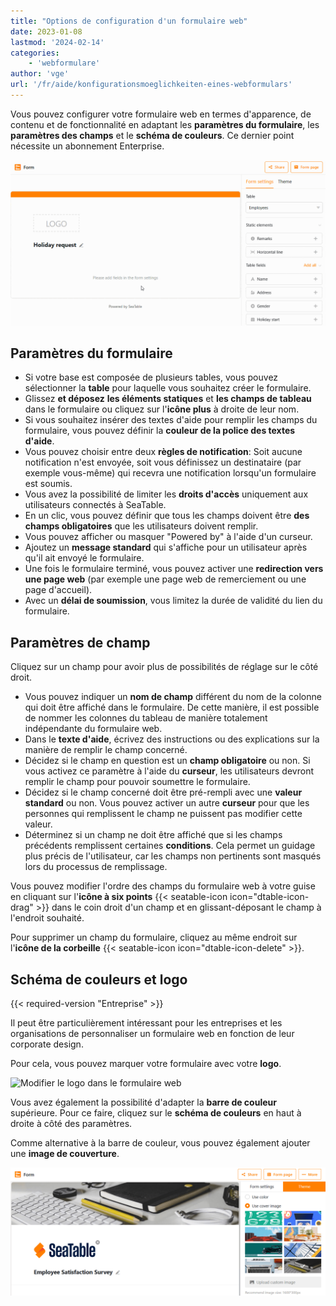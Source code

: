 ```yaml
---
title: "Options de configuration d'un formulaire web"
date: 2023-01-08
lastmod: '2024-02-14'
categories:
    - 'webformulare'
author: 'vge'
url: '/fr/aide/konfigurationsmoeglichkeiten-eines-webformulars'
---
```


Vous pouvez configurer votre formulaire web en termes d'apparence, de contenu et de fonctionnalité en adaptant les **paramètres du formulaire**, les **paramètres des champs** et le **schéma de couleurs**. Ce dernier point nécessite un abonnement Enterprise.

![Ajouter et configurer des champs dans un formulaire web](images/Add-fields-to-a-web-form.gif)

## Paramètres du formulaire

- Si votre base est composée de plusieurs tables, vous pouvez sélectionner la **table** pour laquelle vous souhaitez créer le formulaire.
- Glissez **et déposez** **les éléments statiques** et **les champs de tableau** dans le formulaire ou cliquez sur l'**icône plus** à droite de leur nom.
- Si vous souhaitez insérer des textes d'aide pour remplir les champs du formulaire, vous pouvez définir la **couleur de la police des textes d'aide**.
- Vous pouvez choisir entre deux **règles de notification**: Soit aucune notification n'est envoyée, soit vous définissez un destinataire (par exemple vous-même) qui recevra une notification lorsqu'un formulaire est soumis.
- Vous avez la possibilité de limiter les **droits d'accès** uniquement aux utilisateurs connectés à SeaTable.
- En un clic, vous pouvez définir que tous les champs doivent être **des champs obligatoires** que les utilisateurs doivent remplir.
- Vous pouvez afficher ou masquer "Powered by" à l'aide d'un curseur.
- Ajoutez un **message standard** qui s'affiche pour un utilisateur après qu'il ait envoyé le formulaire.
- Une fois le formulaire terminé, vous pouvez activer une **redirection vers une page web** (par exemple une page web de remerciement ou une page d'accueil).
- Avec un **délai de soumission**, vous limitez la durée de validité du lien du formulaire.

## Paramètres de champ

Cliquez sur un champ pour avoir plus de possibilités de réglage sur le côté droit.

- Vous pouvez indiquer un **nom de champ** différent du nom de la colonne qui doit être affiché dans le formulaire. De cette manière, il est possible de nommer les colonnes du tableau de manière totalement indépendante du formulaire web.
- Dans le **texte d'aide**, écrivez des instructions ou des explications sur la manière de remplir le champ concerné.
- Décidez si le champ en question est un **champ obligatoire** ou non. Si vous activez ce paramètre à l'aide du **curseur**, les utilisateurs devront remplir le champ pour pouvoir soumettre le formulaire.
- Décidez si le champ concerné doit être pré-rempli avec une **valeur standard** ou non. Vous pouvez activer un autre **curseur** pour que les personnes qui remplissent le champ ne puissent pas modifier cette valeur.
- Déterminez si un champ ne doit être affiché que si les champs précédents remplissent certaines **conditions**. Cela permet un guidage plus précis de l'utilisateur, car les champs non pertinents sont masqués lors du processus de remplissage.

Vous pouvez modifier l'ordre des champs du formulaire web à votre guise en cliquant sur l'**icône à six points** {{< seatable-icon icon="dtable-icon-drag" >}} dans le coin droit d'un champ et en glissant-déposant le champ à l'endroit souhaité.

Pour supprimer un champ du formulaire, cliquez au même endroit sur l'**icône de la corbeille** {{< seatable-icon icon="dtable-icon-delete" >}}.

## Schéma de couleurs et logo

{{< required-version "Entreprise" >}}

Il peut être particulièrement intéressant pour les entreprises et les organisations de personnaliser un formulaire web en fonction de leur corporate design.

Pour cela, vous pouvez marquer votre formulaire avec votre **logo**.

![Modifier le logo dans le formulaire web](https://seatable.io/wp-content/uploads/2023/01/webformular.png)

Vous avez également la possibilité d'adapter la **barre de couleur** supérieure. Pour ce faire, cliquez sur le **schéma de couleurs** en haut à droite à côté des paramètres.

Comme alternative à la barre de couleur, vous pouvez également ajouter une **image de couverture**.

![Possibilités de personnalisation visuelle dans les formulaires web](images/Optische-Anpassungsmoeglichkeiten-in-Webformularen.png)
